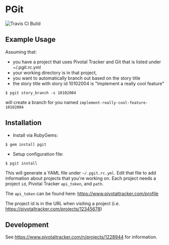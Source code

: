 # PGit

![Travis CI Build](https://travis-ci.org/Edderic/pgit.svg?branch=master)

## Example Usage

Assuming that:
  - you have a project that uses Pivotal Tracker and Git that is listed under ~/.pgit.rc.yml
  - your working directory is in that project,
  - you want to automatically branch out based on the story title
  - the story title with story id 10102004 is "Implement a really cool feature"

```
$ pgit story_branch -s 10102004
```

will create a branch for you named `implement-really-cool-feature-10102004`

## Installation

* Install via RubyGems:

```
$ gem install pgit
```

* Setup configuration file:

```
$ pgit install
```

This will generate a YAML file under `~/.pgit.rc.yml`. Edit that file to add
information about projects that you're working on.  Each project needs a
project `id`, Pivotal Tracker `api_token`, and `path`.

The `api_token` can be found here: https://www.pivotaltracker.com/profile

The project id is in the URL when visiting a project (i.e.
https://pivotaltracker.com/projects/12345678)


## Development
See https://www.pivotaltracker.com/n/projects/1228944 for information.

